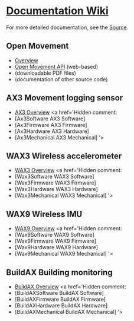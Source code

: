 # [Documentation Wiki](Documentation.md) #

For more detailed documentation, see the [Source](http://code.google.com/p/openmovement/wiki/Source?tm=4).


## Open Movement ##

  * [Overview](OpenMovement.md)
  * [Open Movement API](http://openmovement.googlecode.com/svn/docs/omapi/html/index.html) (web-based)
  * (downloadable PDF files)
  * (documentation of other source code)


## AX3 Movement logging sensor ##

  * [AX3 Overview](AX3.md)
<a href='Hidden comment: 
* [Ax3Software AX3 Software]
* [Ax3Firmware AX3 Firmware]
* [Ax3Hardware AX3 Hardware]
* [Ax3Mechanical AX3 Mechanical]
'></a>


## WAX3 Wireless accelerometer ##

  * [WAX3 Overview](WAX3.md)
<a href='Hidden comment: 
* [Wax3Software WAX3 Software]
* [Wax3Firmware WAX3 Firmware]
* [Wax3Hardware WAX3 Hardware]
* [Wax3Mechanical WAX3 Mechanical]
'></a>


## WAX9 Wireless IMU ##

  * [WAX9 Overview](WAX9.md)
<a href='Hidden comment: 
* [Wax9Software WAX9 Software]
* [Wax9Firmware WAX9 Firmware]
* [Wax9Hardware WAX9 Hardware]
* [Wax9Mechanical WAX9 Mechanical]
'></a>


## BuildAX Building monitoring ##

  * [BuildAX Overview](BuildAX.md)
<a href='Hidden comment: 
* [BuildAXSoftware BuildAX Software]
* [BuildAXFirmware BuildAX Firmware]
* [BuildAXHardware BuildAX Hardware]
* [BuildAXMechanical BuildAX Mechanical]
'></a>